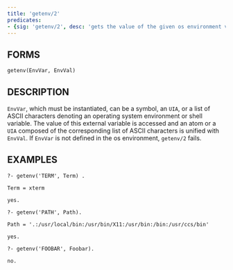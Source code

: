 ```yaml
---
title: 'getenv/2'
predicates:
- {sig: 'getenv/2', desc: 'gets the value of the given os environment variable'}
---
```


## FORMS
```
getenv(EnvVar, EnvVal)
```
## DESCRIPTION

`EnvVar`, which must be instantiated, can be a symbol, an `UIA`, or a list of ASCII characters denoting an operating system environment or shell variable. The value of this external variable is accessed and an atom or a `UIA` composed of the corresponding list of ASCII characters is unified with `EnvVal`. If `EnvVar` is not defined in the os environment, `getenv/2` fails.

## EXAMPLES
```
?- getenv('TERM', Term) .

Term = xterm

yes.

?- getenv('PATH', Path).

Path = '.:/usr/local/bin:/usr/bin/X11:/usr/bin:/bin:/usr/ccs/bin'

yes.

?- getenv('FOOBAR', Foobar).

no.
```

